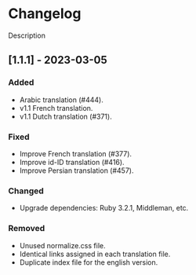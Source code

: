 # Changelog
Description

## [1.1.1] - 2023-03-05

### Added

- Arabic translation (#444).
- v1.1 French translation.
- v1.1 Dutch translation (#371).

### Fixed

- Improve French translation (#377).
- Improve id-ID translation (#416).
- Improve Persian translation (#457).

### Changed

- Upgrade dependencies: Ruby 3.2.1, Middleman, etc.

### Removed

- Unused normalize.css file.
- Identical links assigned in each translation file.
- Duplicate index file for the english version.